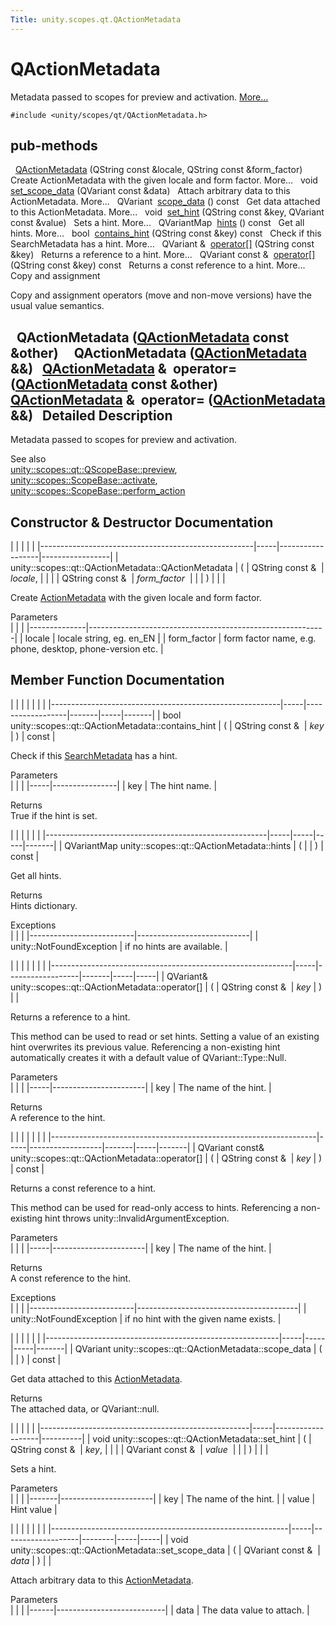 ```yaml
---
Title: unity.scopes.qt.QActionMetadata
---
```

        
QActionMetadata
===============

Metadata passed to scopes for preview and activation. [More...](#details)

`#include <unity/scopes/qt/QActionMetadata.h>`

pub-methods
------------------------------------------------------

 
<a href="#acc36c52fac186af3571cb29745d3981c">QActionMetadata</a> (QString const &locale, QString const &form\_factor)
 
Create ActionMetadata with the given locale and form factor. More...
 
void 
<a href="#a5913d97d109db7b2e4596bc1b3f53ed1">set_scope_data</a> (QVariant const &data)
 
Attach arbitrary data to this ActionMetadata. More...
 
QVariant 
<a href="#ae1103e2a369e300f05f8fd3dea8020f7">scope_data</a> () const
 
Get data attached to this ActionMetadata. More...
 
void 
<a href="#ab2b595bf273926b0bc5a00df98ff38e1">set_hint</a> (QString const &key, QVariant const &value)
 
Sets a hint. More...
 
QVariantMap 
<a href="#a62be4635a002af1c69cb9a105009a6c2">hints</a> () const
 
Get all hints. More...
 
bool 
<a href="#a9016175d5f8ffe9725d95a68b1939553">contains_hint</a> (QString const &key) const
 
Check if this SearchMetadata has a hint. More...
 
QVariant & 
<a href="#a666efb6091fba93a007736ffe1487c82">operator[]</a> (QString const &key)
 
Returns a reference to a hint. More...
 
QVariant const & 
<a href="#a607f33913139706424e925dac02a1a3d">operator[]</a> (QString const &key) const
 
Returns a const reference to a hint. More...
 
Copy and assignment

Copy and assignment operators (move and non-move versions) have the usual value semantics.

 
**QActionMetadata** (<a href="index.html">QActionMetadata</a> const &other)
 
 
**QActionMetadata** (<a href="index.html">QActionMetadata</a> &&)
 
<a href="index.html">QActionMetadata</a> & 
**operator=** (<a href="index.html">QActionMetadata</a> const &other)
 
<a href="index.html">QActionMetadata</a> & 
**operator=** (<a href="index.html">QActionMetadata</a> &&)
 
<span id="details"></span>
Detailed Description
--------------------

Metadata passed to scopes for preview and activation.

See also  
<a href="unity.scopes.qt.QScopeBase.md#afdedf1ba41623c1ac060ecc4b014f67f">unity::scopes::qt::QScopeBase::preview</a>, <a href="unity.scopes.ScopeBase.md#a49a0b9ada0eeb4c71e6a2181c3d8c9e7" title="Called by the scopes run time when a scope needs to respond to a result activation request...">unity::scopes::ScopeBase::activate</a>, <a href="unity.scopes.ScopeBase.md#a2f4d476fa790349c9a7de52be3232d11" title="Invoked when a scope is requested to handle a preview action. ">unity::scopes::ScopeBase::perform_action</a>

Constructor & Destructor Documentation
--------------------------------------

<span id="acc36c52fac186af3571cb29745d3981c" class="anchor"></span>
|                                                     |     |                  |                 |
|-----------------------------------------------------|-----|------------------|-----------------|
| unity::scopes::qt::QActionMetadata::QActionMetadata | (   | QString const &  | *locale*,       |
|                                                     |     | QString const &  | *form\_factor*  |
|                                                     | )   |                  |                 |

Create <a href="unity.scopes.ActionMetadata.md" title="Metadata passed to scopes for preview and activation. ">ActionMetadata</a> with the given locale and form factor.

Parameters  
|              |                                                           |
|--------------|-----------------------------------------------------------|
| locale       | locale string, eg. en\_EN                                 |
| form\_factor | form factor name, e.g. phone, desktop, phone-version etc. |

Member Function Documentation
-----------------------------

<span id="a9016175d5f8ffe9725d95a68b1939553" class="anchor"></span>
|                                                         |     |                  |       |     |       |
|---------------------------------------------------------|-----|------------------|-------|-----|-------|
| bool unity::scopes::qt::QActionMetadata::contains\_hint | (   | QString const &  | *key* | )   | const |

Check if this <a href="unity.scopes.SearchMetadata.md" title="Metadata passed with search requests. ">SearchMetadata</a> has a hint.

Parameters  
|     |                |
|-----|----------------|
| key | The hint name. |

<!-- -->

Returns  
True if the hint is set.

<span id="a62be4635a002af1c69cb9a105009a6c2" class="anchor"></span>
|                                                       |     |     |     |       |
|-------------------------------------------------------|-----|-----|-----|-------|
| QVariantMap unity::scopes::qt::QActionMetadata::hints | (   |     | )   | const |

Get all hints.

Returns  
Hints dictionary.

<!-- -->

Exceptions  
|                          |                            |
|--------------------------|----------------------------|
| unity::NotFoundException | if no hints are available. |

<span id="a666efb6091fba93a007736ffe1487c82" class="anchor"></span>
|                                                            |     |                  |       |     |     |
|------------------------------------------------------------|-----|------------------|-------|-----|-----|
| QVariant& unity::scopes::qt::QActionMetadata::operator\[\] | (   | QString const &  | *key* | )   |     |

Returns a reference to a hint.

This method can be used to read or set hints. Setting a value of an existing hint overwrites its previous value. Referencing a non-existing hint automatically creates it with a default value of QVariant::Type::Null.

Parameters  
|     |                       |
|-----|-----------------------|
| key | The name of the hint. |

<!-- -->

Returns  
A reference to the hint.

<span id="a607f33913139706424e925dac02a1a3d" class="anchor"></span>
|                                                                  |     |                  |       |     |       |
|------------------------------------------------------------------|-----|------------------|-------|-----|-------|
| QVariant const& unity::scopes::qt::QActionMetadata::operator\[\] | (   | QString const &  | *key* | )   | const |

Returns a const reference to a hint.

This method can be used for read-only access to hints. Referencing a non-existing hint throws unity::InvalidArgumentException.

Parameters  
|     |                       |
|-----|-----------------------|
| key | The name of the hint. |

<!-- -->

Returns  
A const reference to the hint.

<!-- -->

Exceptions  
|                          |                                        |
|--------------------------|----------------------------------------|
| unity::NotFoundException | if no hint with the given name exists. |

<span id="ae1103e2a369e300f05f8fd3dea8020f7" class="anchor"></span>
|                                                          |     |     |     |       |
|----------------------------------------------------------|-----|-----|-----|-------|
| QVariant unity::scopes::qt::QActionMetadata::scope\_data | (   |     | )   | const |

Get data attached to this <a href="unity.scopes.ActionMetadata.md" title="Metadata passed to scopes for preview and activation. ">ActionMetadata</a>.

Returns  
The attached data, or QVariant::null.

<span id="ab2b595bf273926b0bc5a00df98ff38e1" class="anchor"></span>
|                                                    |     |                   |          |
|----------------------------------------------------|-----|-------------------|----------|
| void unity::scopes::qt::QActionMetadata::set\_hint | (   | QString const &   | *key*,   |
|                                                    |     | QVariant const &  | *value*  |
|                                                    | )   |                   |          |

Sets a hint.

Parameters  
|       |                       |
|-------|-----------------------|
| key   | The name of the hint. |
| value | Hint value            |

<span id="a5913d97d109db7b2e4596bc1b3f53ed1" class="anchor"></span>
|                                                           |     |                   |        |     |     |
|-----------------------------------------------------------|-----|-------------------|--------|-----|-----|
| void unity::scopes::qt::QActionMetadata::set\_scope\_data | (   | QVariant const &  | *data* | )   |     |

Attach arbitrary data to this <a href="unity.scopes.ActionMetadata.md" title="Metadata passed to scopes for preview and activation. ">ActionMetadata</a>.

Parameters  
|      |                           |
|------|---------------------------|
| data | The data value to attach. |

